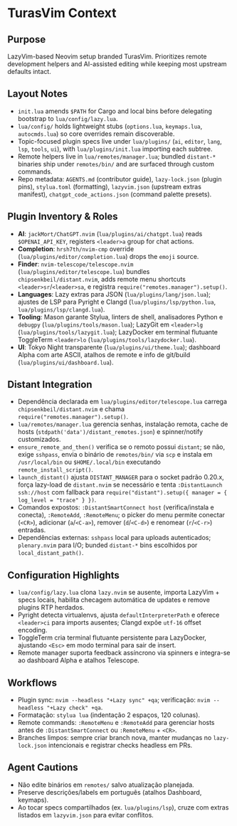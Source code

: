 # TurasVim Context

## Purpose
LazyVim-based Neovim setup branded TurasVim. Prioritizes remote development helpers and AI-assisted editing while keeping most upstream defaults intact.

## Layout Notes
- `init.lua` amends `$PATH` for Cargo and local bins before delegating bootstrap to `lua/config/lazy.lua`.
- `lua/config/` holds lightweight stubs (`options.lua`, `keymaps.lua`, `autocmds.lua`) so core overrides remain discoverable.
- Topic-focused plugin specs live under `lua/plugins/` (`ai`, `editor`, `lang`, `lsp`, `tools`, `ui`), with `lua/plugins/init.lua` importing each subtree.
- Remote helpers live in `lua/remotes/manager.lua`; bundled `distant-*` binaries ship under `remotes/bin/` and are surfaced through custom commands.
- Repo metadata: `AGENTS.md` (contributor guide), `lazy-lock.json` (plugin pins), `stylua.toml` (formatting), `lazyvim.json` (upstream extras manifest), `chatgpt_code_actions.json` (command palette presets).

## Plugin Inventory & Roles
- **AI**: `jackMort/ChatGPT.nvim` (`lua/plugins/ai/chatgpt.lua`) reads `$OPENAI_API_KEY`, registers `<leader>a` group for chat actions.
- **Completion**: `hrsh7th/nvim-cmp` override (`lua/plugins/editor/completion.lua`) drops the `emoji` source.
- **Finder**: `nvim-telescope/telescope.nvim` (`lua/plugins/editor/telescope.lua`) bundles `chipsenkbeil/distant.nvim`, adds remote menu shortcuts `<leader>sr`/`<leader>sa`, e registra `require("remotes.manager").setup()`.
- **Languages**: Lazy extras para JSON (`lua/plugins/lang/json.lua`); ajustes de LSP para Pyright e Clangd (`lua/plugins/lsp/python.lua`, `lua/plugins/lsp/clangd.lua`).
- **Tooling**: Mason garante Stylua, linters de shell, analisadores Python e `debugpy` (`lua/plugins/tools/mason.lua`); LazyGit em `<leader>lg` (`lua/plugins/tools/lazygit.lua`); LazyDocker em terminal flutuante ToggleTerm `<leader>lo` (`lua/plugins/tools/lazydocker.lua`).
- **UI**: Tokyo Night transparente (`lua/plugins/ui/theme.lua`); dashboard Alpha com arte ASCII, atalhos de remote e info de git/build (`lua/plugins/ui/dashboard.lua`).

## Distant Integration
- Dependência declarada em `lua/plugins/editor/telescope.lua` carrega `chipsenkbeil/distant.nvim` e chama `require("remotes.manager").setup()`.
- `lua/remotes/manager.lua` gerencia senhas, instalação remota, cache de hosts (`stdpath('data')/distant_remotes.json`) e spinner/notify customizados.
- `ensure_remote_and_then()` verifica se o remoto possui `distant`; se não, exige `sshpass`, envia o binário de `remotes/bin/` via `scp` e instala em `/usr/local/bin` ou `$HOME/.local/bin` executando `remote_install_script()`.
- `launch_distant()` ajusta `DISTANT_MANAGER` para o socket padrão 0.20.x, força lazy-load de `distant.nvim` se necessário e tenta `:DistantLaunch ssh://host` com fallback para `require("distant").setup({ manager = { log_level = "trace" } })`.
- Comandos expostos: `:DistantSmartConnect host` (verifica/instala e conecta), `:RemoteAdd`, `:RemoteMenu`; o picker do menu permite conectar (`<CR>`), adicionar (`a`/`<C-a>`), remover (`d`/`<C-d>`) e renomear (`r`/`<C-r>`) entradas.
- Dependências externas: `sshpass` local para uploads autenticados; `plenary.nvim` para I/O; bunded `distant-*` bins escolhidos por `local_distant_path()`.

## Configuration Highlights
- `lua/config/lazy.lua` clona `lazy.nvim` se ausente, importa LazyVim + specs locais, habilita checagem automática de updates e remove plugins RTP herdados.
- Pyright detecta virtualenvs, ajusta `defaultInterpreterPath` e oferece `<leader>ci` para imports ausentes; Clangd expõe `utf-16` offset encoding.
- ToggleTerm cria terminal flutuante persistente para LazyDocker, ajustando `<Esc>` em modo terminal para sair de insert.
- Remote manager suporta feedback assíncrono via spinners e integra-se ao dashboard Alpha e atalhos Telescope.

## Workflows
- Plugin sync: `nvim --headless "+Lazy sync" +qa`; verificação: `nvim --headless "+Lazy check" +qa`.
- Formatação: `stylua lua` (indentação 2 espaços, 120 colunas).
- Remote commands: `:RemoteMenu` e `:RemoteAdd` para gerenciar hosts antes de `:DistantSmartConnect` ou `:RemoteMenu` + `<CR>`.
- Branches limpos: sempre criar branch nova, manter mudanças no `lazy-lock.json` intencionais e registrar checks headless em PRs.

## Agent Cautions
- Não edite binários em `remotes/` salvo atualização planejada.
- Preserve descrições/labels em português (atalhos Dashboard, keymaps).
- Ao tocar specs compartilhados (ex. `lua/plugins/lsp`), cruze com extras listados em `lazyvim.json` para evitar conflitos.
